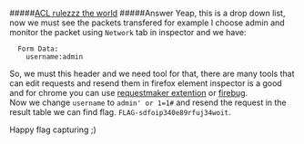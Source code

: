 #####[ACL rulezzz the world](http://ringzer0team.com/challenges/2)
#####Answer
Yeap, this is a drop down list, now we must see the packets transfered for example I choose admin and monitor the packet using `Network` tab in inspector and we have:
```
  Form Data:
    username:admin
```
So, we must this header and we need tool for that, there are many tools that can edit requests and resend them in firefox element inspector is a good and for chrome you can use [requestmaker extention](https://chrome.google.com/webstore/detail/request-maker/kajfghlhfkcocafkcjlajldicbikpgnp?hl=en) or [firebug](http://getfirebug.com/).  
Now we change `username` to `admin' or 1=1#` and resend the request in the result table we can find flag. `FLAG-sdfoip340e89rfuj34woit`.  

Happy flag capturing ;)